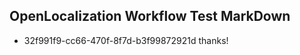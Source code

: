 ## OpenLocalization Workflow Test MarkDown
* 32f991f9-cc66-470f-8f7d-b3f99872921d 
thanks!<!--HONumber=Mar16_HO2-->
